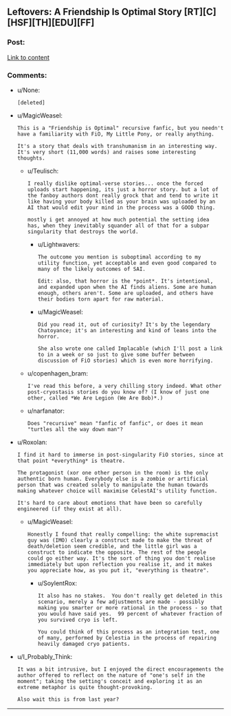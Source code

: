 ## Leftovers: A Friendship Is Optimal Story [RT][C][HSF][TH][EDU][FF]

### Post:

[Link to content](https://www.fimfiction.net/story/386867/leftovers-a-friendship-is-optimal-story)

### Comments:

- u/None:
  ```
  [deleted]
  ```

- u/MagicWeasel:
  ```
  This is a "Friendship is Optimal" recursive fanfic, but you needn't have a familiarity with FiO, My Little Pony, or really anything.

  It's a story that deals with transhumanism in an interesting way. It's very short (11,000 words) and raises some interesting thoughts.
  ```

  - u/Teulisch:
    ```
    I really dislike optimal-verse stories... once the forced uploads start happening, its just a horror story. but a lot of the fanboy authors dont really grock that and tend to write it like having your body killed as your brain was uploaded by an AI that would edit your mind in the process was a GOOD thing. 

    mostly i get annoyed at how much potential the setting idea has, when they inevitably squander all of that for a subpar singularity that destroys the world.
    ```

    - u/Lightwavers:
      ```
      The outcome you mention is suboptimal according to my utility function, yet acceptable and even good compared to many of the likely outcomes of SAI.

      Edit: also, that horror is the *point*. It's intentional, and expanded upon when the AI finds aliens. Some are human enough, others aren't. Some are uploaded, and others have their bodies torn apart for raw material.
      ```

    - u/MagicWeasel:
      ```
      Did you read it, out of curiosity? It's by the legendary Chatoyance; it's an interesting and kind of leans into the horror. 

      She also wrote one called Implacable (which I'll post a link to in a week or so just to give some buffer between discussion of FiO stories) which is even more horrifying.
      ```

  - u/copenhagen_bram:
    ```
    I've read this before, a very chilling story indeed. What other post-cryostasis stories do you know of? (I know of just one other, called *We Are Legion (We Are Bob)*.)
    ```

  - u/narfanator:
    ```
    Does "recursive" mean "fanfic of fanfic", or does it mean "turtles all the way down man"?
    ```

- u/Roxolan:
  ```
  I find it hard to immerse in post-singularity FiO stories, since at that point *everything* is theatre. 

  The protagonist (xor one other person in the room) is the only authentic born human. Everybody else is a zombie or artificial person that was created solely to manipulate the human towards making whatever choice will maximise CelestAI's utility function.

  It's hard to care about emotions that have been so carefully engineered (if they exist at all).
  ```

  - u/MagicWeasel:
    ```
    Honestly I found that really compelling: the white supremacist guy was (IMO) clearly a construct made to make the threat of death/deletion seem credible, and the little girl was a construct to indicate the opposite. The rest of the people could go either way. It's the sort of thing you don't realise immediately but upon reflection you realise it, and it makes you appreciate how, as you put it, "everything is theatre".
    ```

    - u/SoylentRox:
      ```
      It also has no stakes.  You don't really get deleted in this scenario, merely a few adjustments are made - possibly making you smarter or more rational in the process - so that you would have said yes.  99 percent of whatever fraction of you survived cryo is left.  

      You could think of this process as an integration test, one of many, performed by Celestia in the process of repairing heavily damaged cryo patients.
      ```

- u/I_Probably_Think:
  ```
  It was a bit intrusive, but I enjoyed the direct encouragements the author offered to reflect on the nature of "one's self in the moment"; taking the setting's conceit and exploring it as an extreme metaphor is quite thought-provoking.

  Also wait this is from last year?
  ```

---

